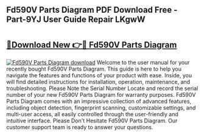 ## Fd590V Parts Diagram PDF Download Free - Part-9YJ User Guide Repair LKgwW

# <h2><a href="http://dfs8b5.blite.top/?on=Fd590V+Parts+Diagram">🔗Download New 👉🔴 Fd590V Parts Diagram</a></h2>

[![Fd590V Parts Diagram download](https://i.imgur.com/lujVjoI.png)](http://dfs8b5.blite.top/?on=Fd590V+Parts+Diagram)
Welcome to the user manual for your recently bought Fd590V Parts Diagram. This guide is here to help you navigate the features and functions of your product with ease. Inside, you will find detailed instructions for installation, operation, maintenance, and troubleshooting. Please Note the Serial Number Locate and record the serial number of your new Fd590V Parts Diagram for warranty purposes. Fd590V Parts Diagram comes with an impressive collection of advanced features, including object detection, fingerprint scanning, customizable settings, and multi-user access, all easily controlled through the user-friendly and intuitive interface. Please Don't Hesitate Fd590V Parts Diagram. Our customer support team is ready to answer your questions.
